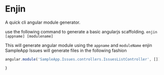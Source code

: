 Enjin
=====

A quick cli angular module generator.

use the following command to generate a basic angularjs scaffolding.
```enjin [appname] [modulename]```

This will generate angular module using the `appname` and `moduleName`
enjin SampleApp Issues will generate files in the following fashion

```js
angular.module('SampleApp.Issues.controllers.IssuesListController', []) {

}
```